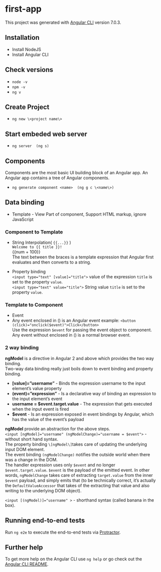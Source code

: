 # first-app

This project was generated with [Angular CLI](https://github.com/angular/angular-cli) version 7.0.3.

## Installation
* Install NodeJS
* Install Angular CLI

## Check versions

* `node -v`
* `npm -v`
* `ng v`

## Create Project

* `ng new \<project name\>`

## Start embeded web server

* `ng server  (ng s)`

## Components
Components are the most basic UI building block of an Angular app. An Angular app contains a tree of Angular components.

* `ng generate component <name>  (ng g c \<name\>)`

## Data binding
* Template - View Part of component, Support  HTML markup, ignore JavaScript

### Component to Template
* String Interpolation( `{{...}}` )  
`Welcome to {{ title }}!`  
  {{num + 100}}  
 The text between the braces is a template expression that Angular first evaluates and then converts to a string.
 

* Property binding  
`<input type="text" [value]="title">` value of the expression `title` is set to the property `value`.  
`<input type="text" value="title">` String value `title` is set to the property `value`.  

### Template to Component
* Event  
* Any event enclosed in () is an Angular event 
example: `<button  (click)="onclick($event)">Click</button>`  
Use the expression `$event` for passing the event object to component.  
Any event without enclosed in () is a normal browser event.  
### 2 way binding
**ngModel** is a directive in Angular 2 and above which provides the two way binding.  
Two-way data binding really just boils down to event binding and property binding.

* **\[value\]=”username”** - Binds the expression username to the input element’s value property  
* **(event)=”expression”** - Is a declarative way of binding an expression to the input element’s event  
* **username = $event.target.value** - The expression that gets executed when the input event is fired  
* **$event** - Is an expression exposed in event bindings by Angular, which has the value of the event’s payload  

**ngModel** provide an abstraction for the above steps.    <br>
`<input [ngModel]="username" (ngModelChange)="username = $event">` - without short hand syntax.  
The property binding `\[ngModel\]`takes care of updating the underlying input DOM element.  
The event binding `(ngModelChange)` notifies the outside world when there was a change in the DOM.  
The handler expression uses only `$event` and no longer `$event.target.value`. `$event` is the payload of the emitted event. In other words, `ngModelChange` takes care of extracting `target.value` from the inner `$event` payload, and simply emits that (to be technically correct, it’s actually the `DefaultValueAccessor` that takes of the extracting that value and also writing to the underlying DOM object).  

`<input [(ngModel)]="username" >` - shorthand syntax (called banana in the box).  


## Running end-to-end tests

Run `ng e2e` to execute the end-to-end tests via [Protractor](http://www.protractortest.org/).

## Further help

To get more help on the Angular CLI use `ng help` or go check out the [Angular CLI README](https://github.com/angular/angular-cli/blob/master/README.md).
